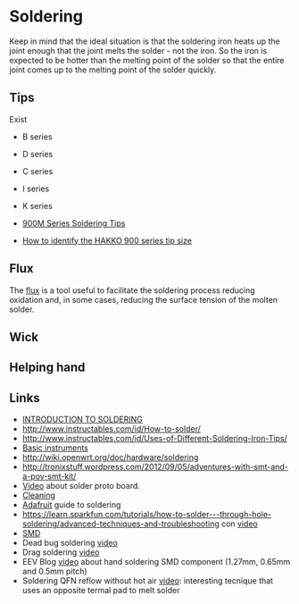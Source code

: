 # Soldering

Keep in mind that the ideal situation is that the soldering iron heats up the joint enough that the
joint melts the solder - not the iron. So the iron is expected to be hotter than the melting point
of the solder so that the entire joint comes up to the melting point of the solder quickly.

## Tips

Exist

 - B series
 - D series
 - C series
 - I series
 - K series

 - [900M Series Soldering Tips](https://www.hakko.com/english/tip_selection/series_900m.html)
 - [How to identify the HAKKO 900 series tip size](https://www.hakko.com/english/maintenance/topic_936_937_928_kote.html)

## Flux

The [flux](http://en.wikipedia.org/wiki/Soldering#Flux) is a tool useful to facilitate the soldering
process reducing oxidation and, in some cases, reducing the surface tension of the molten solder.

## Wick

## Helping hand

## Links

 - [INTRODUCTION TO SOLDERING](https://sites.google.com/stanford.edu/soldering-internal/learning)
 - http://www.instructables.com/id/How-to-solder/
 - http://www.instructables.com/id/Uses-of-Different-Soldering-Iron-Tips/
 - [Basic instruments](https://www.youtube.com/watch?v=Kv7Y8nAOoFE)
 - http://wiki.openwrt.org/doc/hardware/soldering
 - http://tronixstuff.wordpress.com/2012/09/05/adventures-with-smt-and-a-pov-smt-kit/
 - [Video](http://www.youtube.com/watch?feature=player_embedded&v=kROaQZOYNIw) about solder proto board.
 - [Cleaning](http://www.instructables.com/id/Proper-Soldering-Iron-cleaning-%26-maintenance/?ALLSTEPS)
 - [Adafruit](http://learn.adafruit.com/adafruit-guide-excellent-soldering/) guide to soldering
 - https://learn.sparkfun.com/tutorials/how-to-solder---through-hole-soldering/advanced-techniques-and-troubleshooting con [video](https://www.youtube.com/watch?v=t9LOtOBOTb0)
 - [SMD](http://www.enetsystems.com/~lorenzo/smd/)
 - Dead bug soldering [video](https://www.youtube.com/watch?v=q53uPn1mKc0)
 - Drag soldering [video](https://youtu.be/Ee3SsR97EKA)
 - EEV Blog [video](https://youtu.be/b9FC9fAlfQE) about hand soldering SMD
   component (1.27mm, 0.65mm and 0.5mm pitch)
 - Soldering QFN reflow without hot air [video](https://www.youtube.com/watch?v=d-f-SBC0GrU): interesting tecnique that uses an opposite termal pad to melt solder
